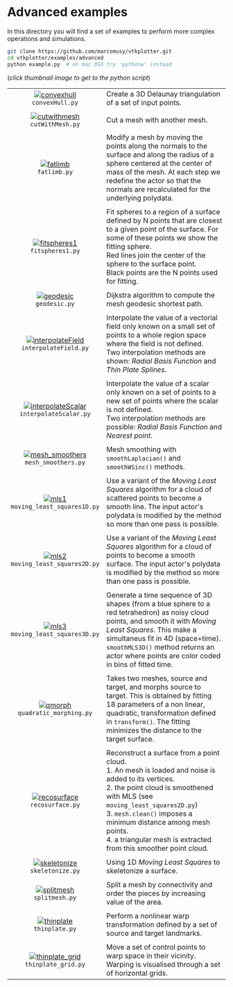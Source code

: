 # Advanced examples
In this directory you will find a set of examples to perform more complex operations and simulations.
```bash
git clone https://github.com/marcomusy/vtkplotter.git
cd vtkplotter/examples/advanced
python example.py  # on mac OSX try 'pythonw' instead
```
(_click thumbnail image to get to the python script_)

|    |    |
|:-------------:|:-----|
| [![convexhull](https://user-images.githubusercontent.com/32848391/51932732-068cc700-2400-11e9-9b68-30294a4fa4e3.png)](https://github.com/marcomusy/vtkplotter/blob/master/examples/advanced/convexHull.py)<br/> `convexHull.py`                      | Create a 3D Delaunay triangulation of a set of input points. |
|    |    |
| [![cutwithmesh](https://user-images.githubusercontent.com/32848391/51858160-4d14ef80-2334-11e9-8b9a-f76e1816966a.png)](https://github.com/marcomusy/vtkplotter/blob/master/examples/advanced/cutWithMesh.py)<br/> `cutWithMesh.py`                   | Cut a mesh with another mesh. |
|    |    |
| [![fatlimb](https://user-images.githubusercontent.com/32848391/50738945-7335ec80-11d9-11e9-9d3f-c6c19df8f10d.jpg)](https://github.com/marcomusy/vtkplotter/blob/master/examples/advanced/fatlimb.py)<br/> `fatlimb.py`                               | Modify a mesh by moving the points along the normals to the surface and along the radius of a sphere centered at the center of mass of the mesh. At each step we redefine the actor so that the normals are recalculated for the underlying polydata.|
|    |    |
| [![fitspheres1](https://user-images.githubusercontent.com/32848391/50738943-687b5780-11d9-11e9-87a6-054e0fe76241.jpg)](https://github.com/marcomusy/vtkplotter/blob/master/examples/advanced/fitspheres1.py)<br/> `fitspheres1.py`                   | Fit spheres to a region of a surface defined by N points that are closest to a given point of the surface. For some of these points we show the fitting sphere.<br/>Red lines join the center of the sphere to the surface point. <br/>Black points are the N points used for fitting. |
|    |    |
| [![geodesic](https://user-images.githubusercontent.com/32848391/51855637-015f4780-232e-11e9-92ca-053a558e7f70.png)](https://github.com/marcomusy/vtkplotter/blob/master/examples/advanced/geodesic.py)<br/> `geodesic.py`                            | Dijkstra algorithm to compute the mesh geodesic shortest path. |
|    |    |
| [![interpolateField](https://user-images.githubusercontent.com/32848391/52416117-25b6e300-2ae9-11e9-8d86-575b97e543c0.png)](https://github.com/marcomusy/vtkplotter/blob/master/examples/advanced/interpolateField.py)<br/> `interpolateField.py`    | Interpolate the value of a vectorial field only known on a small set of points to a whole region space where the field is not defined. <br>Two interpolation methods are shown: _Radial Basis Function_ and _Thin Plate Splines_.|
|    |    |
| [![interpolateScalar](https://user-images.githubusercontent.com/32848391/50738940-687b5780-11d9-11e9-9739-b084c5cfffaa.jpg)](https://github.com/marcomusy/vtkplotter/blob/master/examples/advanced/interpolateScalar.py)<br/> `interpolateScalar.py` | Interpolate the value of a scalar only known on a set of points to a new set of points where the scalar is not defined. <br>Two interpolation methods are possible: _Radial Basis Function_ and _Nearest point_.|
|    |    |
| [![mesh_smoothers](https://user-images.githubusercontent.com/32848391/50738939-67e2c100-11d9-11e9-90cb-716ff3f03f67.jpg)](https://github.com/marcomusy/vtkplotter/blob/master/examples/advanced/mesh_smoothers.py)<br/> `mesh_smoothers.py`          | Mesh smoothing with `smoothLaplacian()` and `smoothWSinc()` methods. |
|    |    |
| [![mls1](https://user-images.githubusercontent.com/32848391/50738937-61544980-11d9-11e9-8be8-8826032b8baf.jpg)](https://github.com/marcomusy/vtkplotter/blob/master/examples/advanced/moving_least_squares1D.py)<br/> `moving_least_squares1D.py`    | Use a variant of the _Moving Least Squares_ algorithm for a cloud of scattered points to become a smooth line. The input actor's polydata is modified by the method so more than one pass is possible. |
|    |    |
| [![mls2](https://user-images.githubusercontent.com/32848391/50738936-61544980-11d9-11e9-9efb-e2a923762b72.jpg)](https://github.com/marcomusy/vtkplotter/blob/master/examples/advanced/moving_least_squares2D.py)<br/> `moving_least_squares2D.py`    | Use a variant of the _Moving Least Squares_ algorithm for a cloud of points to become a smooth surface. The input actor's polydata is modified by the method so more than one pass is possible.|
|    |    |
| [![mls3](https://user-images.githubusercontent.com/32848391/50738935-61544980-11d9-11e9-9c20-f2ce944d2238.jpg)](https://github.com/marcomusy/vtkplotter/blob/master/examples/advanced/moving_least_squares3D.py)<br/> `moving_least_squares3D.py`    | Generate a time sequence of 3D shapes (from a blue sphere to a red tetrahedron) as noisy cloud points, and smooth it with _Moving Least Squares_. This make a simultaneus fit in 4D (space+time). <br>`smoothMLS3D()` method returns an actor where points are color coded in bins of fitted time. |
|    |    |
| [![qmorph](https://user-images.githubusercontent.com/32848391/50738890-db380300-11d8-11e9-9cef-4c1276cca334.jpg)](https://github.com/marcomusy/vtkplotter/blob/master/examples/advanced/quadratic_morphing.py)<br/> `quadratic_morphing.py`          | Takes two meshes, source and target, and morphs source to target. This is obtained by fitting 18 parameters of a non linear, quadratic, transformation defined in `transform()`. The fitting minimizes the distance to the target surface.|
|    |    |
| [![recosurface](https://user-images.githubusercontent.com/32848391/50738889-db380300-11d8-11e9-8854-2e3c70aefeb9.jpg)](https://github.com/marcomusy/vtkplotter/blob/master/examples/advanced/recosurface.py)<br/> `recosurface.py`                   | Reconstruct a surface from a point cloud.<br>1. An mesh is loaded and noise is added to its vertices. <br>2. the point cloud is smoothened with MLS (see `moving_least_squares2D.py`) <br>3. `mesh.clean()` imposes a minimum distance among mesh points. <br>4. a triangular mesh is extracted from this smoother point cloud.|
|    |    |
| [![skeletonize](https://user-images.githubusercontent.com/32848391/50738888-db380300-11d8-11e9-86dd-742c1b887337.jpg)](https://github.com/marcomusy/vtkplotter/blob/master/examples/advanced/skeletonize.py)<br/> `skeletonize.py`                   | Using 1D _Moving Least Squares_ to skeletonize a surface. |
|    |    |
| [![splitmesh](https://user-images.githubusercontent.com/32848391/52141626-97f57680-2656-11e9-80ea-fcd3571a6422.png)](https://github.com/marcomusy/vtkplotter/blob/master/examples/advanced/splitmesh.py)<br/> `splitmesh.py`                         | Split a mesh by connectivity and order the pieces by increasing value of the area. |
|    |    |
| [![thinplate](https://user-images.githubusercontent.com/32848391/51403917-34495480-1b52-11e9-956c-918c7805a9b5.png)](https://github.com/marcomusy/vtkplotter/blob/master/examples/advanced/thinplate.py)<br/> `thinplate.py`                         | Perform a nonlinear warp transformation defined by a set of source and target landmarks. |
|    |    |
| [![thinplate_grid](https://user-images.githubusercontent.com/32848391/51433540-d188b380-1c4c-11e9-81e7-a1cf4642c54b.png)](https://github.com/marcomusy/vtkplotter/blob/master/examples/advanced/thinplate_grid.py)<br/> `thinplate_grid.py`          | Move a set of control points to warp space in their vicinity. Warping is visualised through a set of horizontal grids. |
